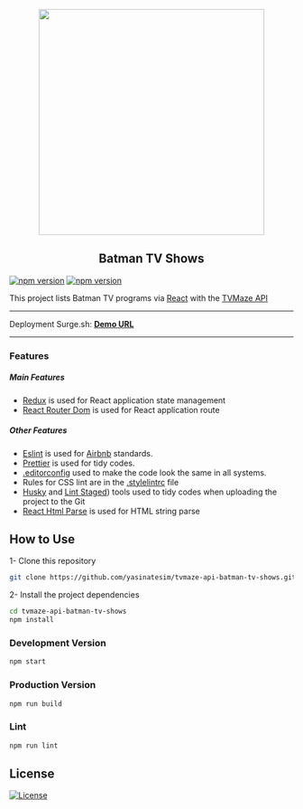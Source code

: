 
<p align="center">    
<img src="http://static.tvmaze.com/images/api/tvm_api.png" width="400">    
</p>    
<h2 align="center">Batman TV Shows</h2>    
      
[![npm version](https://badge.fury.io/js/react.svg)](https://badge.fury.io/js/react) [![npm version](https://badge.fury.io/js/redux.svg)](https://badge.fury.io/js/redux)    
    
This project lists Batman TV programs via [React](https://github.com/facebook/react/) with the [TVMaze API](http://www.tvmaze.com/api) 
  
---  
  
Deployment Surge.sh: [**Demo URL**](http://yasinatesim.tvmze-api-batman-tv-shows.surge.sh)  
  
---  
  
### Features  
  
##### Main Features  
  
- [Redux](https://github.com/reduxjs/redux) is used for React application state management  
- [React Router Dom](https://www.npmjs.com/package/react-router-dom) is used for React application route  
  
##### Other Features  
  
- [Eslint](https://github.com/eslint/eslint) is used for [Airbnb](https://github.com/airbnb/javascript) standards.  
- [Prettier](https://github.com/prettier/prettier) is used for tidy codes.  
- [.editorconfig](https://github.com/editorconfig/) used to make the code look the same in all systems.  
- Rules for CSS lint are in the [.stylelintrc](https://github.com/stylelint/stylelint) file  
- [Husky](https://github.com/typicode/husky) and [Lint Staged](https://github.com/okonet/lint-staged)) tools used to tidy codes when uploading the project to the Git  
- [React Html Parse](https://www.npmjs.com/package/react-html-parser) is used for HTML string parse  
  
## How to Use  
  
1- Clone this repository  
  
```bash  
git clone https://github.com/yasinatesim/tvmaze-api-batman-tv-shows.git  
```  
  
2- Install the project dependencies  
  
```bash  
cd tvmaze-api-batman-tv-shows  
npm install  
```  
  
### Development Version  
  
```bash  
npm start  
```  
  
### Production Version  
  
```bash  
npm run build  
```  

### Lint
  
```bash  
npm run lint  
```  
  
## License  
  
[![License](http://img.shields.io/:license-mit-blue.svg)](http://badges.mit-license.org)
